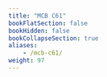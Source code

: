 ```yaml
---
title: "MCB C61"
bookFlatSection: false
bookHidden: false
bookCollapseSection: true
aliases:
    - /mcb-c61/
weight: 97
---
```

